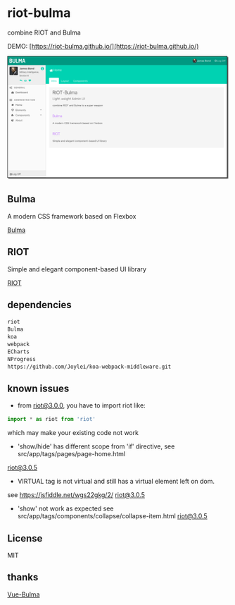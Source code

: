 # riot-bulma

combine RIOT and Bulma

DEMO: [https://riot-bulma.github.io/](https://riot-bulma.github.io/)

![demo](./demo.png)

## Bulma

A modern CSS framework based on Flexbox

[Bulma](http://bulma.io/)

## RIOT

Simple and elegant component-based UI library

[RIOT](http://riotjs.com)

## dependencies

```sh
riot
Bulma
koa
webpack
ECharts
NProgress
https://github.com/Joylei/koa-webpack-middleware.git
```

## known issues

- from riot@3.0.0, you have to import riot like:

```js
import * as riot from 'riot'
```

which may make your existing code not work

- 'show/hide' has different scope from 'if' directive, see src/app/tags/pages/page-home.html

riot@3.0.5

- VIRTUAL tag is not virtual and still has a virtual element left on dom.

see https://jsfiddle.net/wgs22gkg/2/
riot@3.0.5

- 'show' not work as expected
see src/app/tags/components/collapse/collapse-item.html
riot@3.0.5

## License

MIT

## thanks

[Vue-Bulma](https://github.com/wangxg2016/vue-bulma)